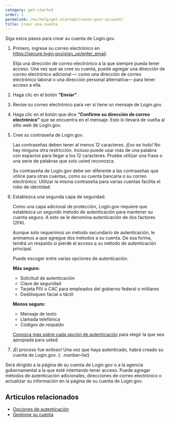 ```yaml
---
category: get-started
order: 1
permalink: /es/help/get-started/create-your-account/
title: Crear una cuenta
---
```

Siga estos pasos para crear su cuenta de Login.gov.

1. Primero, ingrese su correo electrónico en <https://secure.login.gov/sign_up/enter_email>.

   Elija una dirección de correo electrónico a la que siempre pueda tener acceso. Una vez que se cree su cuenta, puede agregar una dirección de correo electrónico adicional — como una dirección de correo electrónico laboral o una dirección personal alternativa— para tener acceso a ella.
2. Haga clic en el botón **“Enviar”**.
3. Revise su correo electrónico para ver si tiene un mensaje de Login.gov.
4. Haga clic en el botón que dice **“Confirme su dirección de correo electrónico”** que se encuentra en el mensaje. Esto lo llevará de vuelta al sitio web de Login.gov.
5. Cree su contraseña de Login.gov.

   Las contraseñas deben tener al menos 12 caracteres. ¡Eso es todo! No hay ninguna otra restricción. Incluso puede usar más de una palabra con espacios para llegar a los 12 caracteres. Pruebe utilizar una frase o una serie de palabras que solo usted reconozca.

   Su contraseña de Login.gov debe ser diferente a las contraseñas que utilice para otras cuentas, como su cuenta bancaria o su correo electrónico. Utilizar la misma contraseña para varias cuentas facilita el robo de identidad.
6. Establezca una segunda capa de seguridad.

   Como una capa adicional de protección, Login.gov requiere que establezca un segundo método de autenticación para mantener su cuenta segura. A esto se le denomina autenticación de dos factores (2FA).

   Aunque solo requerimos un método secundario de autenticación, le animamos a que agregue dos métodos a su cuenta. De esa forma, tendrá un respaldo si pierde el acceso a su método de autenticación principal.

   Puede escoger entre varias opciones de autenticación.

   **Más seguro:**

   * Solicitud de autenticación
   * Clave de seguridad
   * Tarjeta PIV o CAC para empleados del gobierno federal o militares
   * Desbloqueo facial o táctil

   **Menos seguro:**

   * Mensaje de texto
   * Llamada telefónica
   * Códigos de respaldo

   [Conozca más sobre cada opción de autenticación](/es/help/get-started/authentication-options/) para elegir la que sea apropiada para usted.
7. ¡El proceso fue exitoso! Una vez que haya autenticado, habrá creado su cuenta de Login.gov.
   {: .number-list}

Será dirigido a la página de su cuenta de Login.gov o a la agencia gubernamental a la que esté intentando tener acceso. Puede agregar métodos de autenticación adicionales, direcciones de correo electrónico o actualizar su información en la página de su cuenta de Login.gov.

## Artículos relacionados

* [Opciones de autenticación](/es/help/get-started/authentication-options/)
* [Gestione su cuenta](/es/help/manage-your-account/overview/)